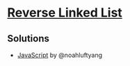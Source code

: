 # [Reverse Linked List](https://leetcode.com/problems/reverse-linked-list/)

## Solutions

-   [JavaScript](./solution.js) by @noahluftyang
